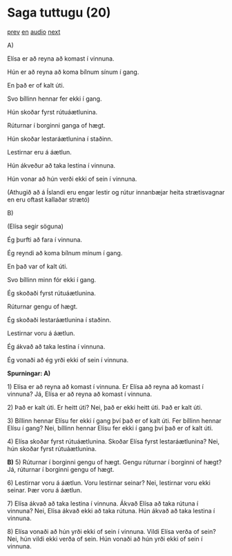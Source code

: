 # Saga tuttugu (20)

[prev](../is/story_19.md)
[en](../en/story_20.md)
[audio](../audio/story_20.mp3)
[next](../is/story_21.md)

A\)

Elísa er að reyna að komast í vinnuna.

Hún er að reyna að koma bílnum sínum í gang.

En það er of kalt úti.

Svo bíllinn hennar fer ekki í gang.

Hún skoðar fyrst rútuáætlunina.

Rúturnar í borginni ganga of hægt.

Hún skoðar lestaráætlunina í staðinn.

Lestirnar eru á áætlun.

Hún ákveður að taka lestina í vinnuna.

Hún vonar að hún verði ekki of sein í vinnuna.

(Athugið að á Íslandi eru engar lestir og rútur innanbæjar heita
strætisvagnar en eru oftast kallaðar strætó)

B\)

(Elísa segir söguna)

Ég þurfti að fara í vinnuna.

Ég reyndi að koma bílnum mínum í gang.

En það var of kalt úti.

Svo bíllinn minn fór ekki í gang.

Ég skoðaði fyrst rútuáætlunina.

Rúturnar gengu of hægt.

Ég skoðaði lestaráætlunina í staðinn.

Lestirnar voru á áætlun.

Ég ákvað að taka lestina í vinnuna.

Ég vonaði að ég yrði ekki of sein í vinnuna.

**Spurningar:
A)**

1\) Elísa er að reyna að komast í vinnuna. Er Elísa að reyna að komast í
vinnuna? Já, Elísa er að reyna að komast í vinnuna.

2\) Það er kalt úti. Er heitt úti? Nei, það er ekki heitt úti. Það er
kalt úti.

3\) Bíllinn hennar Elísu fer ekki í gang því það er of kalt úti. Fer
bíllinn hennar Elísu í gang? Nei, bíllinn hennar Elísu fer ekki í gang
því það er of kalt úti.

4\) Elísa skoðar fyrst rútuáætlunina. Skoðar Elísa fyrst
lestaráætlunina? Nei, hún skoðar fyrst rútuáætlunina.

**B)**
5) Rúturnar í borginni gengu of hægt. Gengu rúturnar í borginni of hægt?
Já, rúturnar í borginni gengu of hægt.

6\) Lestirnar voru á áætlun. Voru lestirnar seinar? Nei, lestirnar voru
ekki seinar. Þær voru á áætlun.

7\) Elísa ákvað að taka lestina í vinnuna. Ákvað Elísa að taka rútuna í
vinnuna? Nei, Elísa ákvað ekki að taka rútuna. Hún ákvað að taka lestina
í vinnuna.

8\) Elísa vonaði að hún yrði ekki of sein í vinnuna. Vildi Elísa verða
of sein? Nei, hún vildi ekki verða of sein. Hún vonaði að hún yrði ekki
of sein í vinnuna.
